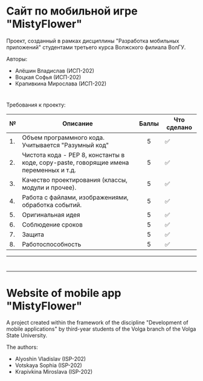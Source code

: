 # Сайт по мобильной игре "MistyFlower"
Проект, созданный в рамках дисциплины "Разработка мобильных приложений" студентами третьего курса Волжского филиала ВолГУ.
   
Авторы:
- Алёшин Владислав (ИСП-202)
- Воцкая Софья (ИСП-202)
- Крапивкина Мирослава (ИСП-202)

#


Требования к проекту:

| №    | Описание                                                                                                                                                                                              |           Баллы            | Что сделано                                                                                                                                                                                                                                                                                                                                                                                                                                                                                                                                                                                                                                                                                    |
|------|-------------------------------------------------------------------------------------------------------------------------------------------------------------------------------------------------------|:--------------------------:|------------------------------------------------------------------------------------------------------------------------------------------------------------------------------------------------------------------------------------------------------------------------------------------------------------------------------------------------------------------------------------------------------------------------------------------------------------------------------------------------------------------------------------------------------------------------------------------------------------------------------------------------------------------------------------------------|
| 1.   | Объем программного кода. Учитывается "Разумный код"                                                                                                                    |             5              |                                      :white_check_mark:                                                                    |
| 2.   | Чистота кода - PEP 8, константы в коде, copy-paste, говорящие имена переменных и т.д.                                                                                                                                                            |                       5                     |   :white_check_mark:    |
| 3.   | Качество проектирования (классы, модули и прочее).                                                                                                                                       |             5             |  :white_check_mark:   |
| 4.   | Работа с файлами, изображениями, обработка событий.                                                                                                                              |             5             |        :white_check_mark:      |
| 5.   | Оригинальная идея                                                                                                                                                             |             5             |         :white_check_mark:   |
| 6.   | Соблюдение сроков                 |    5   |     :white_check_mark:     |
| 7.   | Защита                                |             5             |         :white_check_mark:           |
| 8.   | Работоспособность                                |             5             |   :white_check_mark:          |

---

#

---

# Website of mobile app "MistyFlower"
A project created within the framework of the discipline "Development of mobile applications" by third-year students of the Volga branch of the Volga State University.
   
The authors:
- Alyoshin Vladislav (ISP-202)
- Votskaya Sophia (ISP-202)
- Krapivkina Miroslava (ISP-202)

#

#
